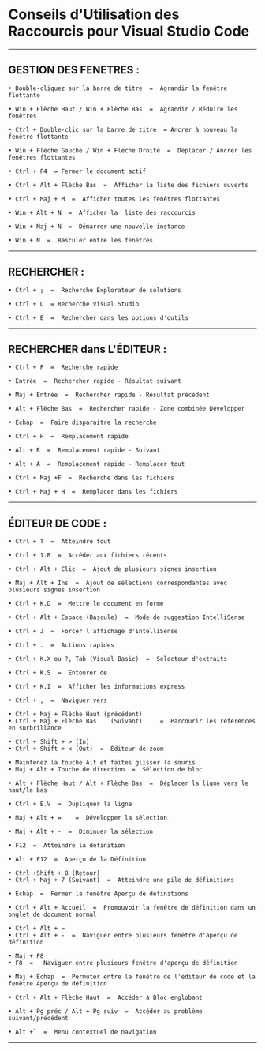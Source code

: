 # **Conseils d'Utilisation des Raccourcis pour Visual Studio Code**
---

## **GESTION DES FENETRES :**


    • Double-cliquez sur la barre de titre  =  Agrandir la fenêtre flottante

    • Win + Flèche Haut / Win + Flèche Bas  =  Agrandir / Réduire les fenêtres

    • Ctrl + Double-clic sur la barre de titre  = Ancrer à nouveau la fenêtre flottante 

    • Win + Flèche Gauche / Win + Flèche Droite  =  Déplacer / Ancrer les fenêtres flottantes

    • Ctrl + F4  = Fermer le document actif

    • Ctrl + Alt + Flèche Bas  =  Afficher la liste des fichiers ouverts

    • Ctrl + Maj + M  =  Afficher toutes les fenêtres flottantes

    • Win + Alt + N  =  Afficher la  liste des raccourcis

    • Win + Maj + N  =  Démarrer une nouvelle instance

    • Win + N  =  Basculer entre les fenêtres
---

## **RECHERCHER :**


    • Ctrl + ;  =  Recherche Explorateur de solutions

    • Ctrl + Q  = Recherche Visual Studio

    • Ctrl + E  =  Rechercher dans les options d'outils
---

## **RECHERCHER dans L'ÉDITEUR :**


    • Ctrl + F  =  Recherche rapide

    • Entrée  =  Rechercher rapide - Résultat suivant

    • Maj + Entrée  =  Rechercher rapide - Résultat précédent

    • Alt + Flèche Bas  =  Rechercher rapide - Zone combinée Développer

    • Échap  =  Faire disparaitre la recherche

    • Ctrl + H  =  Remplacement rapide

    • Alt + R  =  Remplacement rapide - Suivant

    • Alt + A  =  Remplacement rapide - Remplacer tout

    • Ctrl + Maj +F  =  Recherche dans les fichiers

    • Ctrl + Maj + H  =  Remplacer dans les fichiers
---

## **ÉDITEUR DE CODE :**


    • Ctrl + T  =  Atteindre tout

    • Ctrl + 1.R  =  Accéder aux fichiers récents

    • Ctrl + Alt + Clic  =  Ajout de plusieurs signes insertion

    • Maj + Alt + Ins  =  Ajout de sélections correspondantes avec plusieurs signes insertion

    • Ctrl + K.D  =  Mettre le document en forme

    • Ctrl + Alt + Espace (Bascule)  =  Mode de suggestion IntelliSense

    • Ctrl + J  =  Forcer l'affichage d'intelliSense

    • Ctrl + .  =  Actions rapides

    • Ctrl + K.X ou ?, Tab (Visual Basic)  =  Sélecteur d'extraits

    • Ctrl + K.S  =  Entourer de

    • Ctrl + K.I  =  Afficher les informations express

    • Ctrl + ,  =  Naviguer vers

    • Ctrl + Maj + Flèche Haut (précédent)
    • Ctrl + Maj + Flèche Bas    (Suivant)     =  Parcourir les références en surbrillance

    • Ctrl + Shift + > (In)
    • Ctrl + Shift + < (Out)  =  Éditeur de zoom

    • Maintenez la touche Alt et faites glisser la souris
    • Maj + Alt + Touche de direction  =  Sélection de bloc

    • Alt + Flèche Haut / Alt + Flèche Bas  =  Déplacer la ligne vers le haut/le bas

    • Ctrl + E.V  =  Dupliquer la ligne

    • Maj + Alt + =    =  Développer la sélection

    • Maj + Alt + -  =  Diminuer la sélection

    • F12  =  Atteindre la définition

    • Alt + F12  =  Aperçu de la Définition

    • Ctrl +Shift + 8 (Retour)
    • Ctrl + Maj + 7 (Suivant)  =  Atteindre une pile de définitions

    • Échap  =  Fermer la fenêtre Aperçu de définitions

    • Ctrl + Alt + Accueil  =  Promouvoir la fenêtre de définition dans un onglet de document normal

    • Ctrl + Alt + =
    • Ctrl + Alt + -  =  Naviguer entre plusieurs fenêtre d'aperçu de définition

    • Maj + F8
    • F8  =   Naviguer entre plusieurs fenêtre d'aperçu de définition

    • Maj + Échap  =  Permuter entre la fenêtre de l'éditeur de code et la fenêtre Aperçu de définition

    • Ctrl + Alt + Flèche Haut  =  Accéder à Bloc englobant

    • Alt + Pg préc / Alt + Pg suiv  =  Accéder au problème suivant/précédent

    • Alt +`  =  Menu contextuel de navigation
---